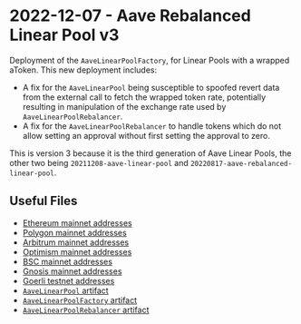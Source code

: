 # 2022-12-07 - Aave Rebalanced Linear Pool v3

Deployment of the `AaveLinearPoolFactory`, for Linear Pools with a wrapped aToken. This new deployment includes:

- A fix for the `AaveLinearPool` being susceptible to spoofed revert data from the external call to fetch the wrapped token rate, potentially resulting in manipulation of the exchange rate used by `AaveLinearPoolRebalancer`.
- A fix for the `AaveLinearPoolRebalancer` to handle tokens which do not allow setting an approval without first setting the approval to zero.

This is version 3 because it is the third generation of Aave Linear Pools, the other two being `20211208-aave-linear-pool` and `20220817-aave-rebalanced-linear-pool`.

## Useful Files

- [Ethereum mainnet addresses](./output/mainnet.json)
- [Polygon mainnet addresses](./output/polygon.json)
- [Arbitrum mainnet addresses](./output/arbitrum.json)
- [Optimism mainnet addresses](./output/optimism.json)
- [BSC mainnet addresses](./output/bsc.json)
- [Gnosis mainnet addresses](./output/gnosis.json)
- [Goerli testnet addresses](./output/goerli.json)
- [`AaveLinearPool` artifact](./artifact/AaveLinearPool.json)
- [`AaveLinearPoolFactory` artifact](./artifact/AaveLinearPoolFactory.json)
- [`AaveLinearPoolRebalancer` artifact](./artifact/AaveLinearPoolRebalancer.json)
